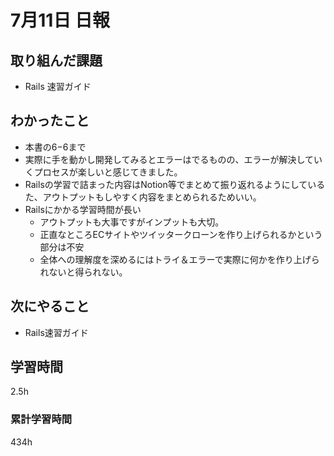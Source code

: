 #  7月11日 日報

##  取り組んだ課題
* Rails 速習ガイド

## わかったこと
  * 本書の6−6まで
  * 実際に手を動かし開発してみるとエラーはでるものの、エラーが解決していくプロセスが楽しいと感じてきました。
  * Railsの学習で詰まった内容はNotion等でまとめて振り返れるようにしているた、アウトプットもしやすく内容をまとめられるためいい。
  * Railsにかかる学習時間が長い
    * アウトプットも大事ですがインプットも大切。
    * 正直なところECサイトやツイッタークローンを作り上げられるかという部分は不安
    * 全体への理解度を深めるにはトライ＆エラーで実際に何かを作り上げられないと得られない。

## 次にやること
* Rails速習ガイド

##  学習時間

2.5h

###  累計学習時間

434h

